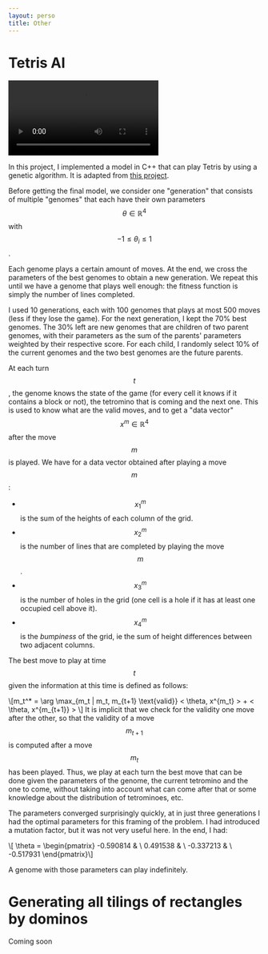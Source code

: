 ```yaml
---
layout: perso
title: Other 
---
```


# Tetris AI
<video controls autoplay>
  <source src="/assets/tetris.ogg" type="video/ogg">
  Your browser does not support the video tag.
</video> 

In this project, I implemented a model in C++ that can play Tetris by using a genetic algorithm. It is adapted from [this project](https://codemyroad.wordpress.com/2013/04/14/tetris-ai-the-near-perfect-player/).

Before getting the final model, we consider one "generation" that consists of multiple "genomes" that each have their own parameters $$\theta \in \mathbb{R}^4$$ with $$ -1 \leq \theta_i \leq 1$$. 

Each genome plays a certain amount of moves. At the end, we cross the parameters of the best genomes to obtain a new generation. We repeat this until we have a genome that plays well enough: the fitness function is simply the number of lines completed.

I used 10 generations, each with 100 genomes that plays at most 500 moves (less if they lose the game). For the next generation, I kept the 70% best genomes. The 30% left are new genomes that are children of two parent genomes, with their parameters as the sum of the parents' parameters weighted by their respective score. For each child, I randomly select 10% of the current genomes and the two best genomes are the future parents.

At each turn $$t$$, the genome knows the state of the game (for every cell it knows if it contains a block or not), the tetromino that is coming and the next one. This is used to know what are the valid moves, and to get a "data vector" $$x^{m} \in \mathbb{R}^4$$ after the move $$m$$ is played. We have for a data vector obtained after playing a move $$m$$:

* $$x^m_1$$ is the sum of the heights of each column of the grid.
* $$x^m_2$$ is the number of lines that are completed by playing the move $$m$$.
* $$x^m_3$$ is the number of holes in the grid (one cell is a hole if it has at least one occupied cell above it).
* $$x^m_4$$ is the *bumpiness* of the grid, ie the sum of height differences between two adjacent columns.

The best move to play at time $$t$$ given the information at this time is defined as follows:

\\[m_t^* = \arg \max_{m_t | m_t, m_{t+1} \text{valid}}  \< \theta, x^{m_t} \> + \< \theta, x^{m_{t+1}} \> \\]
It is implicit that we check for the validity one move after the other, so that the validity of a move $$m_{t+1}$$ is computed after a move $$m_t$$ has been played.
Thus, we play at each turn the best move that can be done given the parameters of the genome, the current tetromino and the one to come, without taking into account what can come after that or some knowledge about the distribution of tetrominoes, etc.

The parameters converged surprisingly quickly, at in just three generations I had the optimal parameters for this framing of the problem. I had introduced a mutation factor, but it was not very useful here. In the end, I had:

\\[ \theta = \begin{pmatrix} -0.590814 & \\ 0.491538 & \\ -0.337213 & \\ -0.517931 \end{pmatrix}\\]

A genome with those parameters can play indefinitely.
# Generating all tilings of rectangles by dominos

Coming soon 
